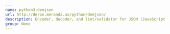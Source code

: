 ```yaml
---
name: python3-demjson
url: http://deron.meranda.us/python/demjson/
description: Encoder, decoder, and lint/validator for JSON (JavaScript Object Notation) compliant with RFC 4627.
group: None
---
```

